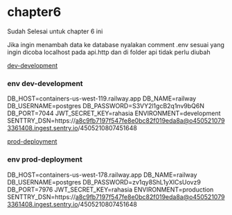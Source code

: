 # chapter6
Sudah Selesai untuk chapter 6 ini

Jika ingin menambah data ke database nyalakan comment .env sesuai yang ingin dicoba localhost pada api.http dan di folder api tidak perlu diubah

[dev-development](https://manufaktur-develop.up.railway.app/)
### env dev-development
DB_HOST=containers-us-west-119.railway.app
DB_NAME=railway
DB_USERNAME=postgres
DB_PASSWORD=S3VY2l1gcB2q1nv9bQ6N
DB_PORT=7044
JWT_SECRET_KEY=rahasia
ENVIRONMENT=development
SENTTRY_DSN=https://a8c9fb7197f547fe8e0bc82f019eda8a@o4505210793361408.ingest.sentry.io/4505210807451648

[prod-deployment](https://manufaktur-production.up.railway.app/)
### env prod-deployment
DB_HOST=containers-us-west-178.railway.app
DB_NAME=railway
DB_USERNAME=postgres
DB_PASSWORD=zv1qy8ShL1yXlCsUovz9
DB_PORT=7976
JWT_SECRET_KEY=rahasia
ENVIRONMENT=production
SENTTRY_DSN=https://a8c9fb7197f547fe8e0bc82f019eda8a@o4505210793361408.ingest.sentry.io/4505210807451648


